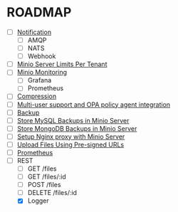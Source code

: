 # ROADMAP

+ [ ] [Notification](https://docs.minio.io/docs/minio-bucket-notification-guide.html)
  + [ ] AMQP
  + [ ] NATS
  + [ ] Webhook
+ [ ] [Minio Server Limits Per Tenant](https://docs.minio.io/docs/minio-server-limits-per-tenant.html)
+ [ ] [Minio Monitoring](https://docs.minio.io/docs/minio-monitoring-guide.html)
  + [ ] Grafana
  + [ ] Prometheus
+ [ ] [Compression](https://docs.minio.io/docs/minio-compression-guide.html)
+ [ ] [Multi-user support and OPA policy agent integration](https://docs.minio.io/docs/minio-sts-quickstart-guide.html)
+ [ ] [Backup](https://docs.minio.io/docs/restic-with-minio.html)
+ [ ] [Store MySQL Backups in Minio Server](https://docs.minio.io/docs/store-mysql-backups-in-minio.html)
+ [ ] [Store MongoDB Backups in Minio Server](https://docs.minio.io/docs/store-mongodb-backups-in-minio.html)
+ [ ] [Setup Nginx proxy with Minio Server](https://docs.minio.io/docs/setup-nginx-proxy-with-minio.html)
+ [ ] [Upload Files Using Pre-signed URLs](https://docs.minio.io/docs/upload-files-from-browser-using-pre-signed-urls.html)
+ [ ] [Prometheus](https://docs.minio.io/docs/how-to-monitor-minio-using-prometheus.html)
+ [ ] REST
  + [ ] GET /files
  + [ ] GET /files/:id
  + [ ] POST /files
  + [ ] DELETE /files/:id
  + [x] Logger